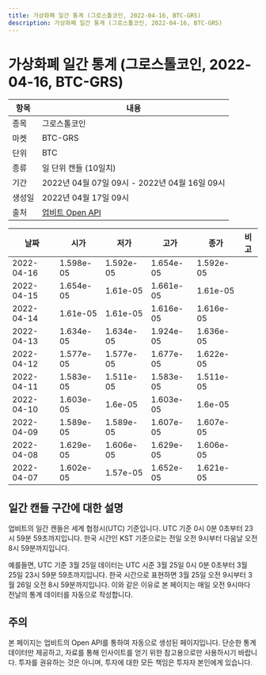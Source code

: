 ```yaml
---
title: 가상화폐 일간 통계 (그로스톨코인, 2022-04-16, BTC-GRS)
description: 가상화폐 일간 통계 (그로스톨코인, 2022-04-16, BTC-GRS)
---
```



가상화폐 일간 통계 (그로스톨코인, 2022-04-16, BTC-GRS)
===

|항목|내용|
|--|--|
|종목|그로스톨코인|
|마켓|BTC-GRS|
|단위|BTC|
|종류|일 단위 캔들 (10일치)|
|기간|2022년 04월 07일 09시 - 2022년 04월 16일 09시|
|생성일|2022년 04월 17일 09시|
|출처|[업비트 Open API](https://docs.upbit.com)|


|날짜|시가|저가|고가|종가|비고|
|--|--|--|--|--|--|
|2022-04-16|1.598e-05|1.592e-05|1.654e-05|1.592e-05|    |
|2022-04-15|1.654e-05|1.61e-05|1.661e-05|1.61e-05|    |
|2022-04-14|1.61e-05|1.61e-05|1.616e-05|1.616e-05|    |
|2022-04-13|1.634e-05|1.634e-05|1.924e-05|1.636e-05|    |
|2022-04-12|1.577e-05|1.577e-05|1.677e-05|1.622e-05|    |
|2022-04-11|1.583e-05|1.511e-05|1.583e-05|1.511e-05|    |
|2022-04-10|1.603e-05|1.6e-05|1.603e-05|1.6e-05|    |
|2022-04-09|1.589e-05|1.589e-05|1.607e-05|1.607e-05|    |
|2022-04-08|1.629e-05|1.606e-05|1.629e-05|1.606e-05|    |
|2022-04-07|1.602e-05|1.57e-05|1.652e-05|1.621e-05|    |


일간 캔들 구간에 대한 설명
---


업비트의 일간 캔들은 세계 협정시(UTC) 기준입니다. 
UTC 기준 0시 0분 0초부터 23시 59분 59초까지입니다. 
한국 시간인 KST 기준으로는 전일 오전 9시부터 다음날 오전 8시 59분까지입니다. 


예를들면, UTC 기준 3월 25일 데이터는 UTC 시준 3월 25일 0시 0분 0초부터 3월 25일 23시 59분 59초까지입니다. 
한국 시간으로 표현하면 3월 25일 오전 9시부터 3월 26일 오전 8시 59분까지입니다. 
이와 같은 이유로 본 페이지는 매일 오전 9시마다 전날의 통계 데이터를 자동으로 작성합니다. 


주의
---


본 페이지는 업비트의 Open API를 통하여 자동으로 생성된 페이지입니다. 
단순한 통계 데이터만 제공하고, 자료를 통해 인사이트를 얻기 위한 참고용으로만 사용하시기 바랍니다. 
투자를 권유하는 것은 아니며, 투자에 대한 모든 책임은 투자자 본인에게 있습니다. 
